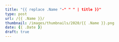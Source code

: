 ```yaml
---
title: "{{ replace .Name "-" " " | title }}"
type: post
url: /{{ .Name }}/
thumbnail: /images/thumbnails/2020/{{ .Name }}.png
date: {{ .Date }}
draft: true
---
```


<!-- content -->